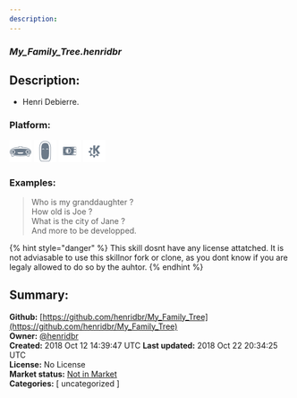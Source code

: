 ```yaml
---
description: 
---
```


### _My_Family_Tree.henridbr_  
## Description:  
* Henri Debierre.  
  
  
### Platform:  
 ![Mark I](../.gitbook/assets/mark-1-icon.png)  ![Mark II](../.gitbook/assets/mark-2-icon.png)  ![Picroft](../.gitbook/assets/picroft-icon.png)  ![plasmoid](../.gitbook/assets/kde.png)   
### Examples:  
> Who is my granddaughter ?  
> How old is Joe ?  
> What is the city of Jane ?  
> And more to be developped.  
  
{% hint style="danger" %}
This skill dosnt have any license attatched. It is not adviasable to use this skillnor fork or clone, as you dont know if you are legaly allowed to do so by the auhtor.
{% endhint %}
  
## Summary:  
**Github:** [https://github.com/henridbr/My_Family_Tree](https://github.com/henridbr/My_Family_Tree)  
**Owner:** [@henridbr](https://github.com/henridbr)  
**Created:** 2018 Oct 12 14:39:47 UTC  **Last updated:** 2018 Oct 22 20:34:25 UTC  
**License:** No License  
**Market status:** [Not in Market](https://market.mycroft.ai/skill/)  
**Categories:** [ uncategorized ]   
